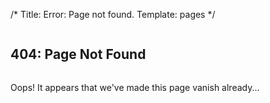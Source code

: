 /*
	Title: Error: Page not found.
	Template: pages
 */

<section class="page light" id="intro">
	<div class="page-content center">				
		<article>
			<div class="row">
				<div class="large-12 columns">
					<h1 class="wordmark" style="display: none;">UKC Magic Society</h1>
					<h2 class="huge">404: Page Not Found</h2>
				</div>
			</div>
			<div class="row">
				<div class="large-10 large-offset-1 columns">
					<p class="lead">Oops! It appears that we've made this page vanish already...</p>
				</div>
			</div>
		</article>
	</div>
</section>
